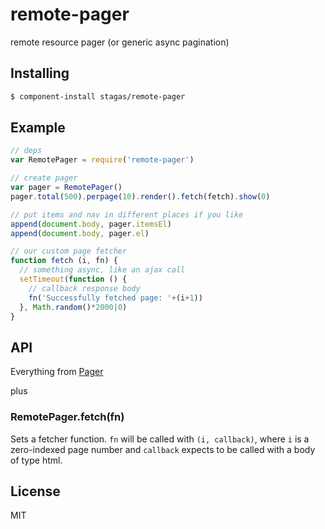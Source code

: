 
# remote-pager

remote resource pager (or generic async pagination)

## Installing

```sh
$ component-install stagas/remote-pager
```

## Example

```js
// deps
var RemotePager = require('remote-pager')

// create pager
var pager = RemotePager()
pager.total(500).perpage(10).render().fetch(fetch).show(0)

// put items and nav in different places if you like
append(document.body, pager.itemsEl)
append(document.body, pager.el)

// our custom page fetcher
function fetch (i, fn) {
  // something async, like an ajax call
  setTimeout(function () {
    // callback response body
    fn('Successfully fetched page: '+(i+1))
  }, Math.random()*2000|0)
}
```

## API

Everything from [Pager](https://github.com/component/pager)

plus

### RemotePager.fetch(fn)

Sets a fetcher function. `fn` will be called with `(i, callback)`,
where `i` is a zero-indexed page number and `callback` expects
to be called with a body of type html.

## License

MIT
